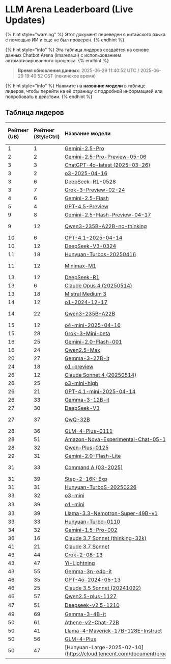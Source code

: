 # LLM Arena Leaderboard (Live Updates)


{% hint style="warning" %}
Этот документ переведен с китайского языка с помощью ИИ и еще не был проверен.
{% endhint %}




{% hint style="info" %}
Эта таблица лидеров создаётся на основе данных Chatbot Arena (lmarena.ai) с использованием автоматизированного процесса.
{% endhint %}

> **Время обновления данных**: 2025-06-29 11:40:52 UTC / 2025-06-29 19:40:52 CST (пекинское время)

{% hint style="info" %}
Нажмите на **название модели** в таблице лидеров, чтобы перейти на её страницу с подробной информацией или попробовать в действии.
{% endhint %}

## Таблица лидеров

| Рейтинг (UB) | Рейтинг (StyleCtrl) | Название модели                                                                                                                         | Очки | Доверительный интервал    | Голоса      | Провайдер                    | Лицензия                    | Дата прекращения знаний   |
|:---|:---|:---|:---|:---|:---|:---|:---|:---|
|        1 |               1 | [Gemini-2.5-Pro](http://aistudio.google.com/app/prompts/new_chat?model=gemini-2.5-pro)                                      | 1477 | +5/-5   | 12,327  | Google                 | Proprietary             | Нет данных     |
|        2 |               2 | [Gemini-2.5-Pro-Preview-05-06](http://aistudio.google.com/app/prompts/new_chat?model=gemini-2.5-pro-preview-05-06)          | 1446 | +4/-6   | 14,040  | Google                 | Proprietary             | Нет данных     |
|        3 |               3 | [ChatGPT-4o-latest (2025-03-26)](https://x.com/OpenAI/status/1905331956856050135)                                           | 1428 | +5/-3   | 22,488  | OpenAI                 | Proprietary             | Нет данных     |
|        3 |               2 | [o3-2025-04-16](https://openai.com/index/introducing-o3-and-o4-mini/)                                                       | 1428 | +5/-4   | 18,205  | OpenAI                 | Proprietary             | Нет данных     |
|        3 |               6 | [DeepSeek-R1-0528](https://api-docs.deepseek.com/news/news250528)                                                           | 1424 | +5/-6   | 11,871  | DeepSeek               | MIT                     | Нет данных     |
|        3 |               7 | [Grok-3-Preview-02-24](https://x.ai/blog/grok-3)                                                                            | 1422 | +4/-5   | 24,316  | xAI                    | Proprietary             | Нет данных     |
|        4 |               6 | [Gemini-2.5-Flash](http://aistudio.google.com/app/prompts/new_chat?model=gemini-2.5-flash)                                  | 1420 | +5/-6   | 17,535  | Google                 | Proprietary             | Нет данных     |
|        5 |               4 | [GPT-4.5-Preview](https://openai.com/index/introducing-gpt-4-5/)                                                            | 1415 | +5/-5   | 15,271  | OpenAI                 | Proprietary             | Нет данных     |
|        9 |               8 | [Gemini-2.5-Flash-Preview-04-17](http://aistudio.google.com/app/prompts/new_chat?model=gemini-2.5-flash-preview-04-17)      | 1400 | +4/-5   | 16,123  | Google                 | Proprietary             | Нет данных     |
|        9 |              12 | [Qwen3-235B-A22B-no-thinking](https://qwenlm.github.io/blog/qwen3/)                                                         | 1388 | +7/-5   | 12,320  | Alibaba                | Apache 2.0              | Нет данных     |
|       10 |               6 | [GPT-4.1-2025-04-14](https://openai.com/index/gpt-4-1/)                                                                     | 1386 | +5/-5   | 16,362  | OpenAI                 | Proprietary             | Нет данных     |
|       10 |              12 | [DeepSeek-V3-0324](https://api-docs.deepseek.com/news/news250325)                                                           | 1385 | +3/-5   | 19,091  | DeepSeek               | MIT                     | Нет данных     |
|       11 |              18 | [Hunyuan-Turbos-20250416](https://cloud.tencent.com/document/product/1729/104753)                                           | 1376 | +6/-6   | 7,816   | Tencent                | Proprietary             | Нет данных     |
|       11 |              12 | [Minimax-M1](https://www.minimax.io/news/minimaxm1)                                                                         | 1373 | +9/-8   | 3,895   | MiniMax                | Apache 2.0              | Нет данных     |
|       13 |              12 | [DeepSeek-R1](https://api-docs.deepseek.com/news/news250120)                                                                | 1375 | +4/-3   | 19,430  | DeepSeek               | MIT                     | Нет данных     |
|       13 |               6 | [Claude Opus 4 (20250514)](https://www.anthropic.com/news/claude-4)                                                         | 1373 | +4/-5   | 18,287  | Anthropic              | Proprietary             | Нет данных     |
|       13 |              18 | [Mistral Medium 3](https://mistral.ai/news/mistral-medium-3)                                                                | 1369 | +4/-6   | 16,637  | Mistral                | Proprietary             | Нет данных     |
|       14 |              12 | [o1-2024-12-17](https://openai.com/index/o1-and-new-tools-for-developers/)                                                  | 1367 | +4/-3   | 29,038  | OpenAI                 | Proprietary             | 2023/10  |
|       14 |              22 | [Qwen3-235B-A22B](https://qwenlm.github.io/blog/qwen3/)                                                                     | 1365 | +5/-5   | 13,002  | Alibaba                | Apache 2.0              | Нет данных     |
|       15 |              12 | [o4-mini-2025-04-16](https://openai.com/index/introducing-o3-and-o4-mini/)                                                  | 1363 | +5/-4   | 16,112  | OpenAI                 | Proprietary             | Нет данных     |
|       15 |              28 | [Grok-3-Mini-beta](https://docs.x.ai/docs/models)                                                                           | 1363 | +6/-5   | 8,715   | xAI                    | Proprietary             | Нет данных     |
|       16 |              25 | [Gemini-2.0-Flash-001](https://aistudio.google.com/app/prompts/new_chat?instructions=lmsys-1121&model=gemini-2.0-flash-001) | 1364 | +3/-3   | 35,894  | Google                 | Proprietary             | Нет данных     |
|       16 |              24 | [Qwen2.5-Max](https://qwenlm.github.io/blog/qwen2.5-max/)                                                                   | 1363 | +3/-3   | 31,170  | Alibaba                | Proprietary             | Нет данных     |
|       20 |              27 | [Gemma-3-27B-it](http://aistudio.google.com/app/prompts/new_chat?model=gemma-3-27b-it)                                      | 1357 | +4/-3   | 25,323  | Google                 | Gemma                   | Нет данных     |
|       24 |              18 | [o1-preview](https://platform.openai.com/docs/models/o1)                                                                    | 1352 | +3/-3   | 33,177  | OpenAI                 | Proprietary             | 2023/10  |
|       26 |              12 | [Claude Sonnet 4 (20250514)](https://www.anthropic.com/news/claude-4)                                                       | 1345 | +5/-4   | 14,984  | Anthropic              | Proprietary             | Нет данных     |
|       26 |              25 | [o3-mini-high](https://platform.openai.com/docs/guides/reasoning#reasoning-effort)                                          | 1342 | +4/-4   | 19,404  | OpenAI                 | Proprietary             | Нет данных     |
|       26 |              21 | [GPT-4.1-mini-2025-04-14](https://openai.com/index/gpt-4-1/)                                                                | 1339 | +5/-4   | 15,337  | OpenAI                 | Proprietary             | Нет данных     |
|       26 |              33 | [Gemma-3-12B-it](http://aistudio.google.com/app/prompts/new_chat?model=gemma-3-12b-it)                                      | 1338 | +10/-9  | 3,976   | Google                 | Gemma                   | Нет данных     |
|       27 |              30 | [DeepSeek-V3](https://huggingface.co/deepseek-ai/DeepSeek-V3)                                                               | 1336 | +3/-4   | 22,841  | DeepSeek               | DeepSeek                | Нет данных     |
|       27 |              37 | [QwQ-32B](https://huggingface.co/Qwen/QwQ-32B)                                                                              | 1334 | +5/-4   | 17,462  | Alibaba                | Apache 2.0              | Нет данных     |
|       28 |              36 | [GLM-4-Plus-0111](https://bigmodel.cn/dev/howuse/glm-4)                                                                     | 1328 | +8/-8   | 6,028   | Zhipu                  | Proprietary             | Нет данных     |
|       28 |              51 | [Amazon-Nova-Experimental-Chat-05-14](https://nova.amazon.com/faqs)                                                         | 1328 | +8/-9   | 5,213   | Amazon                 | Proprietary             | Нет данных     |
|       28 |              32 | [Qwen-Plus-0125](https://www.alibabacloud.com/help/en/model-studio/developer-reference/what-is-qwen-llm)                    | 1328 | +7/-6   | 6,055   | Alibaba                | Proprietary             | Нет данных     |
|       29 |              31 | [Gemini-2.0-Flash-Lite](https://aistudio.google.com/prompts/new_chat?model=gemini-2.0-flash-lite)                           | 1330 | +3/-3   | 26,104  | Google                 | Proprietary             | Нет данных     |
|       31 |              33 | [Command A (03-2025)](https://cohere.com/blog/command-a)                                                                    | 1327 | +3/-3   | 22,851  | Cohere                 | CC-BY-NC-4.0            | Нет данных     |
|       31 |              39 | [Step-2-16K-Exp](https://platform.stepfun.com/docs/llm/text)                                                                | 1322 | +7/-7   | 5,126   | StepFun                | Proprietary             | Нет данных     |
|       31 |              31 | [Hunyuan-TurboS-20250226](https://cloud.tencent.com/document/product/1729/104753)                                           | 1320 | +10/-9  | 2,452   | Tencent                | Proprietary             | Нет данных     |
|       33 |              32 | [o3-mini](https://open极AI.com/index/openai-o3-mini/)                                                                         | 1323 | +3/-2   | 35,063  | OpenAI                 | Proprietary             | Нет данных     |
|       33 |              39 | [o1-mini](https://platform.openai.com/docs/models/o1)                                                                       | 1321 | +2/-3   | 54,951  | OpenAI                 | Proprietary             | 2023/极  |
|       33 |              39 | [Llama-3.3-Nemotron-Super-49B-v1](https://huggingface.co/nvidia/Llama-3_3-Nemotron-Super-49B-v1)                            | 1314 | +10/-9  | 2,371   | Nvidia                 | Nvidia                  | Нет данных     |
|       33 |              33 | [Hunyuan-Turbo-0110](极cloud.tencent.com/document/product/1729/104753)                                                | 1314 | +10/-8  | 2,510   | Tencent                | Proprietary             | Нет данных     |
|       34 |              32 | [Gemini-1.5-Pro-002](https://aistudio.google.com/app/prompts/new_chat?instructions=lmsys&model=gemini-1.5-pro-002)          | 1320 | +2/-2   | 58,645  | Google                 | Proprietary             | Нет данных     |
|       36 |              16 | [Claude 3.7 Sonnet (thinking-32k)](https://www.anthropic.com/news/claude-3-7-sonnet)                                        | 1317 | +3/-4   | 24,159  | Anthropic              | Proprietary             | Нет данных     |
|       41 |              21 | [Claude 3.7 Sonnet](https://www.anthropic.com/news/claude-3-7-sonnet)                                                       | 1309 | +3/-4   | 28,664  | Anthropic              | Proprietary             | Нет данных     |
|       43 |              44 | [Grok-2-08-13](https://x.ai/blog/grok-2)                                                                                    | 1305 | +2/-2   | 67,084  | xAI                    | Proprietary             | 2024/3   |
|       43 |              47 | [Yi-Lightning](https://platform.lingyiwanwu.com/docs#%E6%A8%A1%E5%9E%8B%E4%B8%8E%E8%AE%A1%E8%B4%B9)                         | 1304 | +3/-4   | 28,968  | 01 AI                  | Proprietary             | Нет данных     |
|       43 |              55 | [Gemma-3n-e4b-it](http://aistudio.google.com/app/prompts/new_chat?model=gemma-3n-e4b-it)                                    | 1303 | +6/-8   | 5,282   | Google                 | Gemma                   | Нет данных     |
|       46 |              35 | [GPT-4o-2024-05-13](https://openai.com/index/hello-gpt-4o/)                                                                 | 1302 | +2/-2   | 117,747 | OpenAI                 | Proprietary             | 2023/10  |
|       46 |              25 | [Claude 3.5 Sonnet (20241022)](https://www.anthropic.com/news/3-5-models-and-computer-use)                                  | 1301 | +2/-2   | 75,986  | Anthropic              | Proprietary             | 2024/4   |
|       46 |              57 | [Qwen2.5-plus-1127](https://help.aliyun.com/zh/model-studio/getting-started/models?spm=a2c4g.11186623.0.i7)                 | 1300 | +4/-5   | 10,715  | Alibaba                | Proprietary             | Нет данных     |
|       47 |              51 | [Deepseek-v2.5-1210](https://huggingface.co/deepseek-ai/DeepSeek-V2.5-1210)                                                 | 1297 | +6/-极  | 7,243   | DeepSeek               | DeepSeek                | Нет данных     |
|       49 |              69 | [Gemma-3-4B-it](http://aistudio.google.com/app/prompts/new_chat?model=gemma-3-4b-it)                                        | 1292 | +8/-8   | 4,321   | Google                 | Gemma                   | Нет данных     |
|       50 |              61 | [Athene-v2-Chat-72B](https://huggingface.co/Nexusflow/Athene-V2-Chat)                                                       | 1293 | +3/-3   | 26,074  | NexusFlow              | NexusFlow               | Нет данных     |
|       50 |              41 | [Llama-4-Maverick-17B-128E-Instruct](https://huggingface.co/meta-llama/Llama-4-Maverick-17B-128E-Instruct)                  | 1292 | +4/-4   | 15,906  | Meta                   | Llama 4                 | Нет данных     |
|       50 |              56 | [GLM-4-Plus](https://bigmodel.cn/dev/howuse/glm-4)                                                                          | 1291 | +4/-2   | 27,788  | Zhipu AI               | Proprietary             | Нет данных     |
|       50 |              47 | [Hunyuan-Large-2025-02-10](https://cloud.tencent.com/document/product/1729